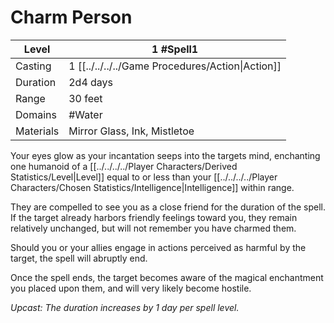 # Charm Person

| Level     | 1 #Spell1                                        |
| --------- | ------------------------------------------------ |
| Casting   | 1 [[../../../../Game Procedures/Action\|Action]] |
| Duration  | 2d4 days                                         |
| Range     | 30 feet                                          |
| Domains   | #Water                                           |
| Materials | Mirror Glass, Ink, Mistletoe                     |

Your eyes glow as your incantation seeps into the targets mind, enchanting one humanoid of a [[../../../../Player Characters/Derived Statistics/Level\|Level]] equal to or less than your [[../../../../Player Characters/Chosen Statistics/Intelligence\|Intelligence]] within range.

They are compelled to see you as a close friend for the duration of the spell. If the target already harbors friendly feelings toward you, they remain relatively unchanged, but will not remember you have charmed them. 

Should you or your allies engage in actions perceived as harmful by the target, the spell will abruptly end. 

Once the spell ends, the target becomes aware of the magical enchantment you placed upon them, and will very likely become hostile.

*Upcast: The duration increases by 1 day per spell level.*